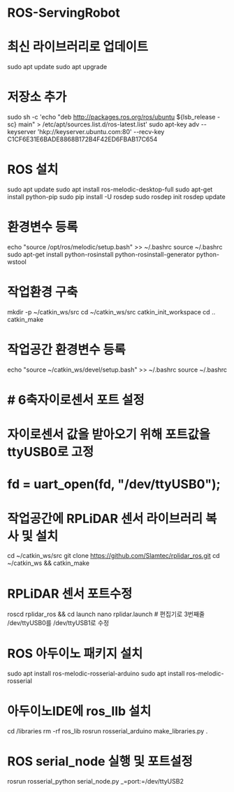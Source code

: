 # ROS-ServingRobot



# 최신 라이브러리로 업데이트
sudo apt update
sudo apt upgrade
# 저장소 추가
sudo sh -c 'echo "deb http://packages.ros.org/ros/ubuntu ${lsb_release -sc} main" > /etc/apt/sources.list.d/ros-latest.list'
sudo apt-key adv --keyserver 'hkp://keyserver.ubuntu.com:80' --recv-key C1CF6E31E6BADE8868B172B4F42ED6FBAB17C654
# ROS 설치
sudo apt update
sudo apt install ros-melodic-desktop-full
sudo apt-get install python-pip
sudo pip install -U rosdep
sudo rosdep init
rosdep update
# 환경변수 등록
echo "source /opt/ros/melodic/setup.bash" >> ~/.bashrc
source ~/.bashrc
sudo apt-get install python-rosinstall python-rosinstall-generator python-wstool
# 작업환경 구축
mkdir -p ~/catkin_ws/src
cd ~/catkin_ws/src
catkin_init_workspace
cd ..
catkin_make
# 작업공간 환경변수 등록
echo "source ~/catkin_ws/devel/setup.bash" >> ~/.bashrc
source ~/.bashrc
# # 6축자이로센서 포트 설정
# 자이로센서 값을 받아오기 위해 포트값을 ttyUSB0로 고정
# fd = uart_open(fd, "/dev/ttyUSB0");
# 작업공간에 RPLiDAR 센서 라이브러리 복사 및 설치
cd ~/catkin_ws/src
git clone https://github.com/Slamtec/rplidar_ros.git
cd ~/catkin_ws && catkin_make
# RPLiDAR 센서 포트수정
roscd rplidar_ros && cd launch
nano rplidar.launch # 편집기로 3번째줄 /dev/ttyUSB0를 /dev/ttyUSB1로 수정
# ROS 아두이노 패키지 설치
sudo apt install ros-melodic-rosserial-arduino
sudo apt install ros-melodic-rosserial
# 아두이노IDE에 ros_llb 설치
cd <arduino IDE path>/libraries
rm -rf ros_lib
rosrun rosserial_arduino make_libraries.py .
# ROS serial_node 실행 및 포트설정
rosrun rosserial_python serial_node.py _=port:=/dev/ttyUSB2

